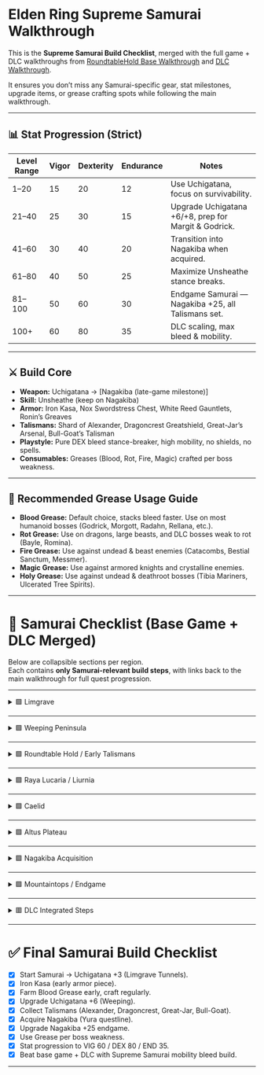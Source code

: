 # Elden Ring Supreme Samurai Walkthrough

This is the **Supreme Samurai Build Checklist**, merged with the full game + DLC walkthroughs from [RoundtableHold Base Walkthrough](https://roundtablehold.net/checklists/walkthrough.html) and [DLC Walkthrough](https://roundtablehold.net/checklists/dlc_walkthrough.html).  

It ensures you don’t miss any Samurai-specific gear, stat milestones, upgrade items, or grease crafting spots while following the main walkthrough.

---

## 📊 Stat Progression (Strict)

| Level Range | Vigor | Dexterity | Endurance | Notes |
|-------------|-------|-----------|-----------|-------|
| 1–20        | 15    | 20        | 12        | Use Uchigatana, focus on survivability. |
| 21–40       | 25    | 30        | 15        | Upgrade Uchigatana +6/+8, prep for Margit & Godrick. |
| 41–60       | 30    | 40        | 20        | Transition into Nagakiba when acquired. |
| 61–80       | 40    | 50        | 25        | Maximize Unsheathe stance breaks. |
| 81–100      | 50    | 60        | 30        | Endgame Samurai — Nagakiba +25, all Talismans set. |
| 100+        | 60    | 80        | 35        | DLC scaling, max bleed & mobility. |

---

## ⚔️ Build Core

- **Weapon:** Uchigatana → [Nagakiba (late-game milestone)]  
- **Skill:** Unsheathe (keep on Nagakiba)  
- **Armor:** Iron Kasa, Nox Swordstress Chest, White Reed Gauntlets, Ronin’s Greaves  
- **Talismans:** Shard of Alexander, Dragoncrest Greatshield, Great-Jar’s Arsenal, Bull-Goat’s Talisman  
- **Playstyle:** Pure DEX bleed stance-breaker, high mobility, no shields, no spells.  
- **Consumables:** Greases (Blood, Rot, Fire, Magic) crafted per boss weakness.  

---

## 🧪 Recommended Grease Usage Guide

- **Blood Grease:** Default choice, stacks bleed faster. Use on most humanoid bosses (Godrick, Morgott, Radahn, Rellana, etc.).  
- **Rot Grease:** Use on dragons, large beasts, and DLC bosses weak to rot (Bayle, Romina).  
- **Fire Grease:** Use against undead & beast enemies (Catacombs, Bestial Sanctum, Messmer).  
- **Magic Grease:** Use against armored knights and crystalline enemies.  
- **Holy Grease:** Use against undead & deathroot bosses (Tibia Mariners, Ulcerated Tree Spirits).  

---

# 📜 Samurai Checklist (Base Game + DLC Merged)

Below are collapsible sections per region.  
Each contains **only Samurai-relevant build steps**, with links back to the main walkthrough for full quest progression.  

---

<details>
<summary>🟩 Limgrave</summary>

- Start as **Samurai** (or any, but Samurai gives Uchigatana early).  
- [Upgrade Milestone] Farm early **Smithing Stones [1]** at Limgrave Tunnels for Uchigatana → +3.  
- Grab **Iron Kasa** (merchant at Isolated Merchant Shack, West Limgrave).  
- Kill Bloody Finger Nerijus → exhaust **Yura questline** (important for Nagakiba later).  
- [Grease] Craft **Blood Grease** from early animal/blood rose farming. Use on Margit & Godrick.  
- Stat Goal ~Level 20: VIG 15 / DEX 20 / END 12  

🔗 [Full Limgrave Walkthrough](https://roundtablehold.net/checklists/walkthrough.html#limgrave)

</details>

---

<details>
<summary>🟩 Weeping Peninsula</summary>

- Collect **Sacred Tears & Golden Seeds** for flask sustain.  
- Optional: Farm bats for crafting materials → **Magic Grease** recipes.  
- [Upgrade Milestone] Farm **Smithing Stone [2]** from Weeping mining tunnels → Uchigatana +6.  
- Stat Goal ~Level 30: VIG 20 / DEX 25 / END 13  

🔗 [Full Weeping Peninsula Walkthrough](https://roundtablehold.net/checklists/walkthrough.html#weeping)

</details>

---

<details>
<summary>🟩 Roundtable Hold / Early Talismans</summary>

- Defeat Margit → unlock Roundtable Hold.  
- Get **Great-Jar’s Arsenal** later (Dragonbarrow, keep in mind).  
- Collect **Bull-Goat’s Talisman** (later in Subterranean Shunning-Grounds).  
- Stat Goal ~Level 35: VIG 22 / DEX 28 / END 14  

🔗 [Full Roundtable Walkthrough](https://roundtablehold.net/checklists/walkthrough.html#roundtable)

</details>

---

<details>
<summary>🟩 Raya Lucaria / Liurnia</summary>

- Progress Academy → Rennala.  
- Farm Slimes & Crabs for **Grease mats** (Magic/Rot Grease).  
- Quest: Give **second Glintstone Key** to Thops (progress Yura timeline indirectly).  
- Stat Goal ~Level 50: VIG 25 / DEX 35 / END 16  

🔗 [Full Liurnia Walkthrough](https://roundtablehold.net/checklists/walkthrough.html#liurnia)

</details>

---

<details>
<summary>🟩 Caelid</summary>

- Important for **Bloodrose farming** (Chapel of Blood, for Blood Grease).  
- [Upgrade Milestone] Somber Bell Bearings route unlocked here.  
- Fight Radahn with **Blood Grease Nagakiba/Uchi** → huge bleed burst.  
- Stat Goal ~Level 60: VIG 30 / DEX 40 / END 20  

🔗 [Full Caelid Walkthrough](https://roundtablehold.net/checklists/walkthrough.html#caelid)

</details>

---

<details>
<summary>🟩 Altus Plateau</summary>

- Acquire **Shard of Alexander** (progress Iron Fist Alexander’s quest).  
- Get **Dragoncrest Greatshield Talisman** (endgame area — note location).  
- [Upgrade Milestone] Stones [5–6] for Nagakiba once acquired.  
- Stat Goal ~Level 70: VIG 35 / DEX 45 / END 22  

🔗 [Full Altus Walkthrough](https://roundtablehold.net/checklists/walkthrough.html#altus)

</details>

---

<details>
<summary>🟩 Nagakiba Acquisition</summary>

- Continue **Yura’s questline** until he dies.  
- Loot **Nagakiba** (massive range katana, replaces Uchigatana).  
- Infuse with **Unsheathe Ash of War**.  
- [Upgrade Milestone] Immediately upgrade Nagakiba using Bell Bearings route.  
- Stat Goal ~Level 80: VIG 40 / DEX 50 / END 25  

🔗 [Full Yura Questline](https://roundtablehold.net/checklists/walkthrough.html#yura)

</details>

---

<details>
<summary>🟩 Mountaintops / Endgame</summary>

- Use **Rot Grease** for Fire Giant, Beasts, DLC rot-weak bosses.  
- Farm Somber [7–9], Stones [7–8] for Nagakiba → +18/+20.  
- Talismans set: **Alexander, Dragoncrest, Bull-Goat, Great-Jar**.  
- Stat Goal ~Level 100: VIG 50 / DEX 60 / END 30  

🔗 [Full Mountaintops Walkthrough](https://roundtablehold.net/checklists/walkthrough.html#mountaintops)

</details>

---

<details>
<summary>🟥 DLC Integrated Steps</summary>

- Early Gravesite Plains → craft **Fire Grease** for Dancing Lion.  
- Belurat Settlement: Get **Crusade Insignia** (DEX synergy).  
- Gravesite South Coast: Rot Grease mats farming.  
- Scadu Altus: Acquire multiple **Forager Cookbooks** (unlock Greases).  
- Shadow Keep: Upgrade milestone → Stones [7–9] for late Nagakiba scaling.  
- Igon Quest: **Dragon-Hunter’s Great Katana** (optional Dex katana backup).  
- Endgame DLC bosses (Messmer, Romina, Bayle): Use **Rot/Blood Grease** as per weakness.  
- Stat Goal ~Level 150+: VIG 60 / DEX 80 / END 35 (max Samurai build).  

🔗 [Full DLC Walkthrough](https://roundtablehold.net/checklists/dlc_walkthrough.html)

</details>

---

# ✅ Final Samurai Build Checklist

- [x] Start Samurai → Uchigatana +3 (Limgrave Tunnels).  
- [x] Iron Kasa (early armor piece).  
- [x] Farm Blood Grease early, craft regularly.  
- [x] Upgrade Uchigatana +6 (Weeping).  
- [x] Collect Talismans (Alexander, Dragoncrest, Great-Jar, Bull-Goat).  
- [x] Acquire Nagakiba (Yura questline).  
- [x] Upgrade Nagakiba +25 endgame.  
- [x] Use Grease per boss weakness.  
- [x] Stat progression to VIG 60 / DEX 80 / END 35.  
- [x] Beat base game + DLC with Supreme Samurai mobility bleed build.  

---

